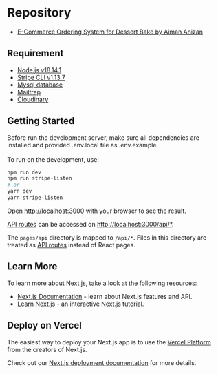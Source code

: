 # Repository

- [E-Commerce Ordering System for Dessert Bake by Aiman Anizan](https://github.com/AimanAnizan56/dessert-bake)

## Requirement

- [Node.js v18.14.1](https://nodejs.org/en/download/)
- [Stripe CLI v1.13.7](https://stripe.com/docs/stripe-cli)
- [Mysql database]()
- [Mailtrap](https://mailtrap.io/)
- [Cloudinary](https://cloudinary.com/)

## Getting Started

Before run the development server, make sure all dependencies are installed and provided .env.local file as .env.example. <br><br>
To run on the development, use:

```bash
npm run dev
npm run stripe-listen
# or
yarn dev
yarn stripe-listen
```

Open [http://localhost:3000](http://localhost:3000) with your browser to see the result.

[API routes](https://nextjs.org/docs/api-routes/introduction) can be accessed on [http://localhost:3000/api/\*]().

The `pages/api` directory is mapped to `/api/*`. Files in this directory are treated as [API routes](https://nextjs.org/docs/api-routes/introduction) instead of React pages.

## Learn More

To learn more about Next.js, take a look at the following resources:

- [Next.js Documentation](https://nextjs.org/docs) - learn about Next.js features and API.
- [Learn Next.js](https://nextjs.org/learn) - an interactive Next.js tutorial.

## Deploy on Vercel

The easiest way to deploy your Next.js app is to use the [Vercel Platform](https://vercel.com/new?utm_medium=default-template&filter=next.js&utm_source=create-next-app&utm_campaign=create-next-app-readme) from the creators of Next.js.

Check out our [Next.js deployment documentation](https://nextjs.org/docs/deployment) for more details.
